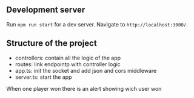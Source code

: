 ## Development server

Run `npm run start` for a dev server. Navigate to `http://localhost:3000/`. 

## Structure of the project
- controllers: contain all the logic of the app  
- routes: link endpointp with controller logic 
- app.ts: init the socket and add json and cors middleware
- server.ts: start the app

When one player won there is an alert showing wich user won

